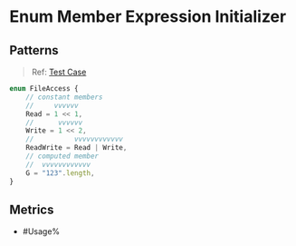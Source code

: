 # Enum Member Expression Initializer

## Patterns

> Ref:
> [Test Case](../../../../../docs/entity/enum-member.md#constant-expressions-as-initializers)

```ts
enum FileAccess {
    // constant members
    //     vvvvvv
    Read = 1 << 1,
    //      vvvvvv
    Write = 1 << 2,
    //          vvvvvvvvvvvv
    ReadWrite = Read | Write,
    // computed member
    //  vvvvvvvvvvvv
    G = "123".length,
}
```

## Metrics

* #Usage%
